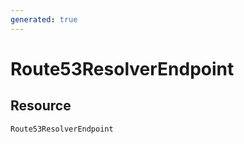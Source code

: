 ```yaml
---
generated: true
---
```


# Route53ResolverEndpoint


## Resource

```text
Route53ResolverEndpoint
```



